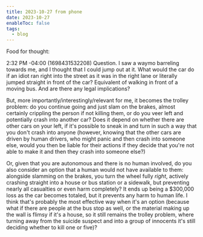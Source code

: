 ```yaml
---
title: 2023-10-27 from phone
date: 2023-10-27
enableToc: false
tags:
  - blog
---
```

Food for thought:

2:32 PM -04:00 (1698431532208)
Question. I saw a waymo barreling towards me, and I thought that I could jump out at it. What would the car do if an idiot ran right into the street as it was in the right lane or literally jumped straight in front of the car? Equivalent of walking in front of a moving bus. And are there any legal implications?

But, more importantly/interestingly/relevant for me, it becomes the trolley problem: do you continue going and just slam on the brakes, almost certainly crippling the person if not killing them, or do you veer left and potentially crash into another car? Does it depend on whether there are other cars on your left, if it's possible to sneak in and turn in such a way that you don't crash into anyone (however, knowing that the other cars are driven by human drivers, who might panic and then crash into someone else, would you then be liable for their actions if they decide that you're not able to make it and then they crash into someone else?)

Or, given that you are autonomous and there is no human involved, do you also consider an option that a human would not have available to them: alongside slamming on the brakes, you turn the wheel fully *right*, actively crashing straight into a house or bus station or a sidewalk, but preventing nearly all casualties or even harm completely? It ends up being a $300,000 loss as the car becomes totaled, but it prevents any harm to human life. I think that's probably the most effective way when it's an option (because what if there are people at the bus stop as well, or the material making up the wall is flimsy if it's a house, so it still remains the trolley problem, where turning away from the suicide suspect and into a group of innocents it's still deciding whether to kill one or five)?